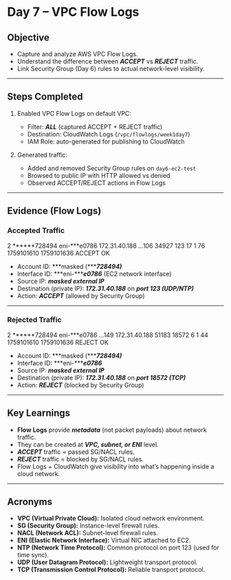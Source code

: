 # Day 7 – VPC Flow Logs

## Objective
- Capture and analyze AWS VPC Flow Logs.
- Understand the difference between ***ACCEPT*** vs ***REJECT*** traffic.
- Link Security Group (Day 6) rules to actual network-level visibility.

---

## Steps Completed
1. Enabled VPC Flow Logs on default VPC:
   - Filter: ***ALL*** (captured ACCEPT + REJECT traffic)
   - Destination: CloudWatch Logs (`/vpc/flowlogs/week1day7`)
   - IAM Role: auto-generated for publishing to CloudWatch

2. Generated traffic:
   - Added and removed Security Group rules on `day6-ec2-test`
   - Browsed to public IP with HTTP allowed vs denied
   - Observed ACCEPT/REJECT actions in Flow Logs

---

## Evidence (Flow Logs)

### Accepted Traffic

2 ******728494 eni-***e0786 172.31.40.188 ...106 34927 123 17 1 76 1759101610 1759101636 ACCEPT OK

- Account ID: ***masked (******728494)***
- Interface ID: ***eni-******e0786*** (EC2 network interface)
- Source IP: ***masked external IP***
- Destination (private IP): ***172.31.40.188*** on ***port 123 (UDP/NTP)***
- Action: ***ACCEPT*** (allowed by Security Group)

---

### Rejected Traffic

2 ******728494 eni-***e0786 ...149 172.31.40.188 51183 18572 6 1 44 1759101610 1759101636 REJECT OK

- Account ID: ***masked (******728494)***
- Interface ID: ***eni-******e0786***
- Source IP: ***masked external IP***
- Destination (private IP): ***172.31.40.188*** on ***port 18572 (TCP)***
- Action: ***REJECT*** (blocked by Security Group)

---

## Key Learnings
- **Flow Logs** provide ***metadata*** (not packet payloads) about network traffic.
- They can be created at ***VPC, subnet, or ENI*** level.
- ***ACCEPT*** traffic = passed SG/NACL rules.
- ***REJECT*** traffic = blocked by SG/NACL rules.
- Flow Logs + CloudWatch give visibility into what’s happening inside a cloud network.

---

## Acronyms
- **VPC (Virtual Private Cloud):** Isolated cloud network environment.
- **SG (Security Group):** Instance-level firewall rules.
- **NACL (Network ACL):** Subnet-level firewall rules.
- **ENI (Elastic Network Interface):** Virtual NIC attached to EC2.
- **NTP (Network Time Protocol):** Common protocol on port 123 (used for time sync).
- **UDP (User Datagram Protocol):** Lightweight transport protocol.
- **TCP (Transmission Control Protocol):** Reliable transport protocol.
